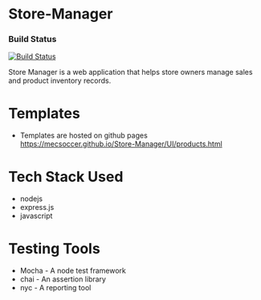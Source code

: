 # Store-Manager

### Build Status

[![Build Status](https://travis-ci.com/mecsoccer/Store-Manager.svg?branch=develop)](https://travis-ci.com/mecsoccer/Store-Manager)


Store Manager is a web application that helps store owners manage sales and product inventory records.

# Templates

* Templates are hosted on github pages https://mecsoccer.github.io/Store-Manager/UI/products.html

# Tech Stack Used

* nodejs
* express.js
* javascript

# Testing Tools

* Mocha - A node test framework
* chai - An assertion library
* nyc - A reporting tool
